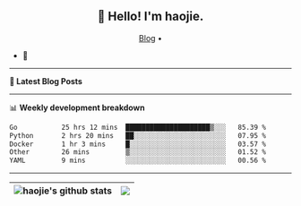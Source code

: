 <h2 align="center">👋 Hello! I'm haojie.</h2>
<p align="center">
  <a href="https://aoyouer.com">Blog</a> •
</p>


- 🔭 


-------

**📝 Latest Blog Posts**


-------

📊 **Weekly development breakdown**
<!--START_SECTION:waka-->

```txt
Go           25 hrs 12 mins  █████████████████████▒░░░   85.39 %
Python       2 hrs 20 mins   ██░░░░░░░░░░░░░░░░░░░░░░░   07.95 %
Docker       1 hr 3 mins     █░░░░░░░░░░░░░░░░░░░░░░░░   03.57 %
Other        26 mins         ▒░░░░░░░░░░░░░░░░░░░░░░░░   01.52 %
YAML         9 mins          ░░░░░░░░░░░░░░░░░░░░░░░░░   00.56 %
```

<!--END_SECTION:waka-->

-------



| <img align="center" src="https://github-readme-stats.vercel.app/api?username=haojie06&show_icons=true&theme=graywhite&show_icons=true&count_private=true&include_all_commits=true&hide_border=true" alt="haojie's github stats" /> | <img align="center" src="https://github-readme-stats.vercel.app/api/top-langs/?username=haojie06&layout=compact&theme=graywhite&hide_border=true&hide=css,html" /> |
| ------------- | ------------- |


